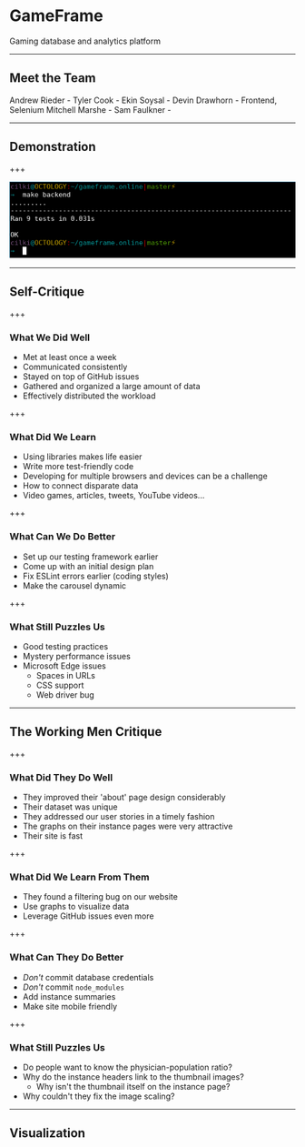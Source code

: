 # GameFrame

Gaming database and analytics platform

---

## Meet the Team

Andrew Rieder - 
Tyler Cook - 
Ekin Soysal - 
Devin Drawhorn - Frontend, Selenium
Mitchell Marshe - 
Sam Faulkner - 

---

## Demonstration

+++

![Our Backend Tests](assets/image/tests-backend.png)

---

## Self-Critique

+++

### What We Did Well

- Met at least once a week
- Communicated consistently
- Stayed on top of GitHub issues
- Gathered and organized a large amount of data
- Effectively distributed the workload

+++

### What Did We Learn

- Using libraries makes life easier
- Write more test-friendly code
- Developing for multiple browsers and devices can be a challenge
- How to connect disparate data
 - Video games, articles, tweets, YouTube videos...

+++

### What Can We Do Better

- Set up our testing framework earlier
- Come up with an initial design plan
- Fix ESLint errors earlier (coding styles)
- Make the carousel dynamic

+++

### What Still Puzzles Us

- Good testing practices
- Mystery performance issues
- Microsoft Edge issues
  - Spaces in URLs
  - CSS support
  - Web driver bug

---

## The Working Men Critique

+++

### What Did They Do Well

- They improved their 'about' page design considerably
- Their dataset was unique
- They addressed our user stories in a timely fashion
- The graphs on their instance pages were very attractive
- Their site is fast

+++

### What Did We Learn From Them

- They found a filtering bug on our website
- Use graphs to visualize data
- Leverage GitHub issues even more

+++

### What Can They Do Better

- *Don't* commit database credentials
- *Don't* commit `node_modules`
- Add instance summaries
- Make site mobile friendly

+++

### What Still Puzzles Us

- Do people want to know the physician-population ratio?
- Why do the instance headers link to the thumbnail images?
  - Why isn't the thumbnail itself on the instance page?
- Why couldn't they fix the image scaling?

---

## Visualization
